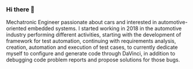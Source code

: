 ### Hi there 👋
Mechatronic Engineer passionate about cars and interested in automotive-oriented embedded systems.
I started working in 2018 in the automotive industry performing different activities, starting with the development of framework for test automation, continuing with requirements analysis, creation, automation and execution of test cases, to currently dedicate myself to configure and generate
code through DaVinci, in addition to debugging code problem reports and propose
solutions for those bugs.

<!--
**joshuabg96/joshuabg96** is a ✨ _special_ ✨ repository because its `README.md` (this file) appears on your GitHub profile.

Here are some ideas to get you started:

- 🔭 I’m currently working on ...
- 🌱 I’m currently learning ...
- 👯 I’m looking to collaborate on ...
- 🤔 I’m looking for help with ...
- 💬 Ask me about ...
- 📫 How to reach me: ...
- 😄 Pronouns: ...
- ⚡ Fun fact: ...
-->
